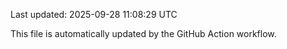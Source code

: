 Last updated: 2025-09-28 11:08:29 UTC

This file is automatically updated by the GitHub Action workflow.
